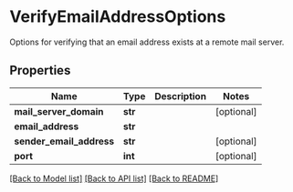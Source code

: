 # VerifyEmailAddressOptions

Options for verifying that an email address exists at a remote mail server.
## Properties
Name | Type | Description | Notes
------------ | ------------- | ------------- | -------------
**mail_server_domain** | **str** |  | [optional] 
**email_address** | **str** |  | 
**sender_email_address** | **str** |  | [optional] 
**port** | **int** |  | [optional] 

[[Back to Model list]](../README#documentation-for-models) [[Back to API list]](../README#documentation-for-api-endpoints) [[Back to README]](../README)



